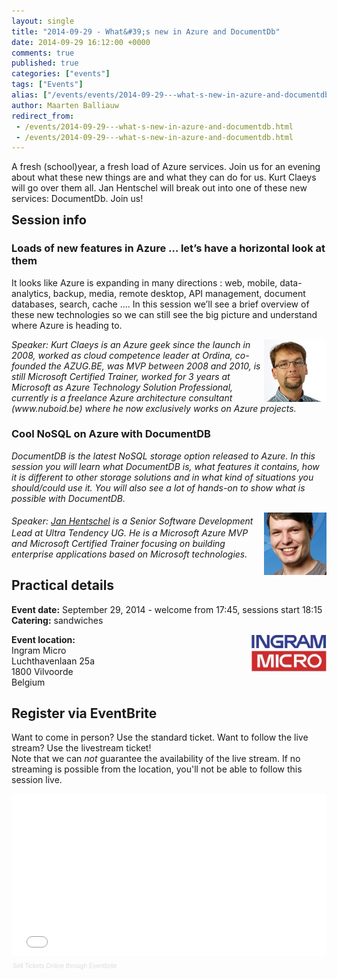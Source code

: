 ```yaml
---
layout: single
title: "2014-09-29 - What&#39;s new in Azure and DocumentDb"
date: 2014-09-29 16:12:00 +0000
comments: true
published: true
categories: ["events"]
tags: ["Events"]
alias: ["/events/events/2014-09-29---what-s-new-in-azure-and-documentdb"]
author: Maarten Balliauw
redirect_from:
 - /events/2014-09-29---what-s-new-in-azure-and-documentdb.html
 - /events/2014-09-29---what-s-new-in-azure-and-documentdb.html
---
```


<p>A fresh (school)year, a fresh load of Azure services. Join us for an evening about what these new things are and what they can do for us. Kurt Claeys will go over them all. Jan Hentschel will break out into one of these new services: DocumentDb. Join us!</p>
<p><span style="font-size: 20px; font-weight: bold;">Session info</span></p>
<h3>Loads of new features in Azure &hellip; let&rsquo;s have a horizontal look at them</h3>
<p>It looks like Azure is expanding in many directions : web, mobile, data-analytics, backup, media, remote desktop, API management, document databases, search, cache &hellip;. In this session we&rsquo;ll see a brief overview of these new technologies so we can still see the big picture and understand where Azure is heading to.</p>
<p><em><img width="100" height="100" align="right" alt="" src="/assets/media/speakers/kurt-claeys2.jpg">Speaker: Kurt Claeys is an Azure geek since the launch in 2008, worked as cloud competence leader at Ordina, co-founded the AZUG.BE, was MVP between 2008 and 2010, is still Microsoft Certified Trainer, worked for 3 years at Microsoft as Azure Technology Solution Professional, currently is a freelance Azure architecture consultant (www.nuboid.be) where he now exclusively works on Azure projects.</em></p>
<h3>Cool NoSQL on Azure with DocumentDB</h3>
<p><em>DocumentDB is the latest NoSQL storage option released to Azure. In this session you will learn what DocumentDB is, what features it contains, how it is different to other storage solutions and in what kind of situations you should/could use it. You will also see a lot of hands-on to show what is possible with DocumentDB.</em></p>
<p><span style="font-size: 20px; font-weight: bold;"></span><img width="100" height="100" align="right" style="font-style: italic;" alt="" src="/assets/media/speakers/jan-hentschel.jpg"><span style="font-style: italic;">Speaker:</span><span style="font-style: italic;">&nbsp;<a href="https://janatdevelopment.com/">Jan Hentschel</a> is a Senior Software Development Lead at Ultra Tendency UG. He is a Microsoft Azure MVP and Microsoft Certified Trainer focusing on building enterprise applications based on Microsoft technologies.</span></p>
<h2>Practical details</h2>
<p><strong>Event date:</strong>&nbsp;September 29, 2014 - welcome from 17:45, sessions start 18:15<br><strong>Catering:</strong>&nbsp;sandwiches</p>
<p><strong><a href="https://be.ingrammicro.com/" target="_blank"><img src="/assets/media/sponsors/logo-ingrammicro.jpg" alt="" align="right" width="120" height="60"></a>Event location:<br></strong>Ingram Micro<br>Luchthavenlaan 25a<br>1800 Vilvoorde<br>Belgium</p>
<h2>Register via EventBrite</h2>
<p>Want to come in person? Use the standard ticket. Want to follow the live stream? Use the livestream ticket!<br>Note that&nbsp;we can&nbsp;<em>not</em>&nbsp;guarantee the availability of the live stream. If no streaming is possible from the location, you'll not be able to follow this session live.</p>
<div style="width: 100%; text-align: left;"><iframe src="//eventbrite.com/tickets-external?eid=12953705883&amp;ref=etckt" frameborder="0" height="260" width="100%" vspace="0" hspace="0" marginheight="5" marginwidth="5" scrolling="auto" allowtransparency="true"></iframe>
<div style="font-family: Helvetica, Arial; font-size: 10px; padding: 5px 0 5px; margin: 2px; width: 100%; text-align: left;"><a style="color: #ddd; text-decoration: none;" target="_blank" href="https://www.eventbrite.com/r/etckt">Sell Tickets Online</a> <span style="color: #ddd;">through</span> <a style="color: #ddd; text-decoration: none;" target="_blank" href="https://www.eventbrite.com?ref=etckt">Eventbrite</a></div>
</div>







